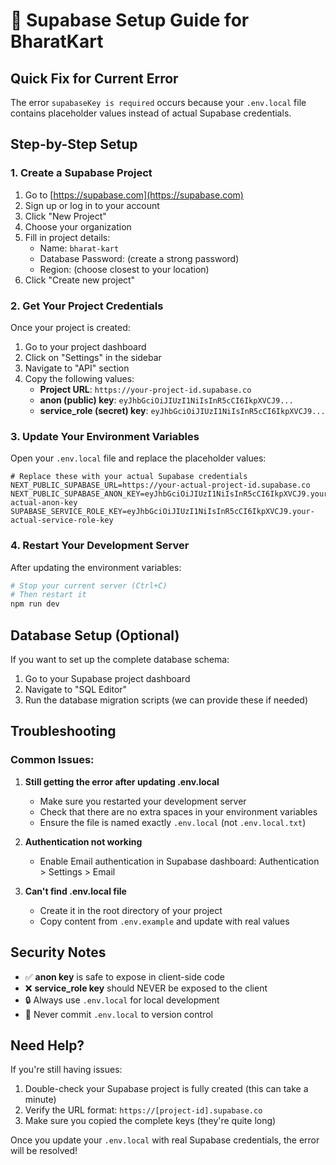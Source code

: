 # 🚀 Supabase Setup Guide for BharatKart

## Quick Fix for Current Error

The error `supabaseKey is required` occurs because your `.env.local` file contains placeholder values instead of actual Supabase credentials.

## Step-by-Step Setup

### 1. Create a Supabase Project

1. Go to [https://supabase.com](https://supabase.com)
2. Sign up or log in to your account
3. Click "New Project"
4. Choose your organization
5. Fill in project details:
   - Name: `bharat-kart`
   - Database Password: (create a strong password)
   - Region: (choose closest to your location)
6. Click "Create new project"

### 2. Get Your Project Credentials

Once your project is created:

1. Go to your project dashboard
2. Click on "Settings" in the sidebar
3. Navigate to "API" section
4. Copy the following values:
   - **Project URL**: `https://your-project-id.supabase.co`
   - **anon (public) key**: `eyJhbGciOiJIUzI1NiIsInR5cCI6IkpXVCJ9...`
   - **service_role (secret) key**: `eyJhbGciOiJIUzI1NiIsInR5cCI6IkpXVCJ9...`

### 3. Update Your Environment Variables

Open your `.env.local` file and replace the placeholder values:

```env
# Replace these with your actual Supabase credentials
NEXT_PUBLIC_SUPABASE_URL=https://your-actual-project-id.supabase.co
NEXT_PUBLIC_SUPABASE_ANON_KEY=eyJhbGciOiJIUzI1NiIsInR5cCI6IkpXVCJ9.your-actual-anon-key
SUPABASE_SERVICE_ROLE_KEY=eyJhbGciOiJIUzI1NiIsInR5cCI6IkpXVCJ9.your-actual-service-role-key
```

### 4. Restart Your Development Server

After updating the environment variables:

```bash
# Stop your current server (Ctrl+C)
# Then restart it
npm run dev
```

## Database Setup (Optional)

If you want to set up the complete database schema:

1. Go to your Supabase project dashboard
2. Navigate to "SQL Editor"
3. Run the database migration scripts (we can provide these if needed)

## Troubleshooting

### Common Issues:

1. **Still getting the error after updating .env.local**
   - Make sure you restarted your development server
   - Check that there are no extra spaces in your environment variables
   - Ensure the file is named exactly `.env.local` (not `.env.local.txt`)

2. **Authentication not working**
   - Enable Email authentication in Supabase dashboard: Authentication > Settings > Email

3. **Can't find .env.local file**
   - Create it in the root directory of your project
   - Copy content from `.env.example` and update with real values

## Security Notes

- ✅ **anon key** is safe to expose in client-side code
- ❌ **service_role key** should NEVER be exposed to the client
- 🔒 Always use `.env.local` for local development
- 🚫 Never commit `.env.local` to version control

## Need Help?

If you're still having issues:
1. Double-check your Supabase project is fully created (this can take a minute)
2. Verify the URL format: `https://[project-id].supabase.co`
3. Make sure you copied the complete keys (they're quite long)

Once you update your `.env.local` with real Supabase credentials, the error will be resolved!